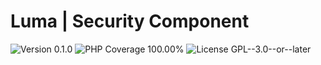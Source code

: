 # Luma | Security Component

<div>
<!-- Version Badge -->
<img src="https://img.shields.io/badge/Version-0.1.0-blue" alt="Version 0.1.0">
<!-- PHP Coverage Badge -->
<img src="https://img.shields.io/badge/PHP Coverage-100.00%25-green" alt="PHP Coverage 100.00%">
<!-- License Badge -->
<img src="https://img.shields.io/badge/License-GPL--3.0--or--later-34ad9b" alt="License GPL--3.0--or--later">
</div>